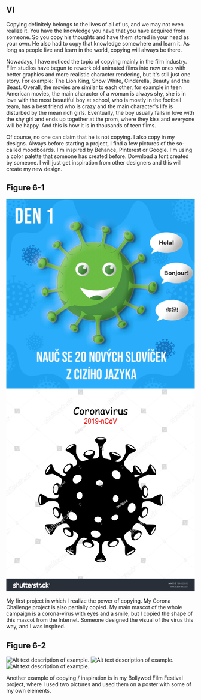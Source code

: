 ## VI
Copying definitely belongs to the lives of all of us, and we may not even realize it. 
You have the knowledge you have that you have acquired from someone. So you copy his thoughts and have them stored in your head as your own. 
He also had to copy that knowledge somewhere and learn it. As long as people live and learn in the world, copying will always be there.

Nowadays, I have noticed the topic of copying mainly in the film industry. 
Film studios have begun to rework old animated films into new ones with better graphics and more realistic character rendering, but it's still just one story. 
For example: The Lion King, Snow White, Cinderella, Beauty and the Beast. 
Overall, the movies are similar to each other, for example in teen American movies, the main character of a woman is always shy, she is in love with the most beautiful boy 
at school, who is mostly in the football team, has a best friend who is crazy and the main character's life is disturbed by the mean rich girls. 
Eventually, the boy usually falls in love with the shy girl and ends up together at the prom, where they kiss and everyone will be happy.
And this is how it is in thousands of teen films.

Of course, no one can claim that he is not copying. I also copy in my designs. Always before starting a project, I find a few pictures of the so-called moodboards. 
I'm inspired by Behance, Pinterest or Google. I'm using a color palette that someone has created before. 
Download a font created by someone. I will just get inspiration from other designers and this will create my new design.

## Figure 6-1
![Alt text description of example.](desatero1.png)
![Alt text description of example.](internet-inspiration.png)

My first project in which I realize the power of copying.
My Corona Challenge project is also partially copied. My main mascot of the whole campaign is a corona-virus with 
eyes and a smile, but I copied the shape of this mascot from the Internet. Someone designed the visual of the virus this way, and I was inspired.

## Figure 6-2
![Alt text description of example.](internet-inspiration2.png)
![Alt text description of example.](internet-inspiration3.png)
![Alt text description of example.](Bollywood-poster-1.png)

Another example of copying / inspiration is in my Bollywod Film Festival project, where I used two pictures and used them on a poster with some of my own elements.
